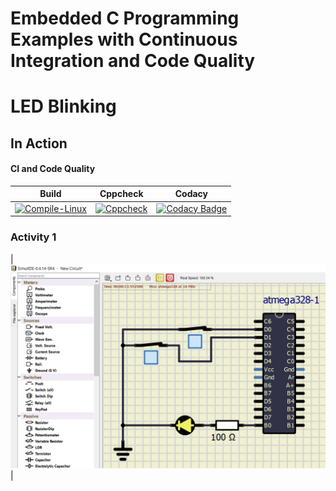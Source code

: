 # Embedded C Programming Examples with Continuous Integration and Code Quality

# LED Blinking 

## In Action


#### CI and Code Quality

|Build|Cppcheck|Codacy|
|:--:|:--:|:--:|
|[![Compile-Linux](https://github.com/VinayakKeshavKatigar/Emb_c/actions/workflows/Compile.yml/badge.svg)](https://github.com/VinayakKeshavKatigar/Emb_c/actions/workflows/Compile.yml)|[![Cppcheck](https://github.com/VinayakKeshavKatigar/Emb_c/actions/workflows/CodeQuality.yml/badge.svg)](https://github.com/VinayakKeshavKatigar/Emb_c/actions/workflows/CodeQuality.yml)|[![Codacy Badge](https://app.codacy.com/project/badge/Grade/073e1431e9bb4f529d7fab4213c53573)](https://www.codacy.com/gh/VinayakKeshavKatigar/Emb_c/dashboard?utm_source=github.com&amp;utm_medium=referral&amp;utm_content=VinayakKeshavKatigar/Emb_c&amp;utm_campaign=Badge_Grade)

### Activity 1
|![Diagram](simulation/Activity1.png)|

